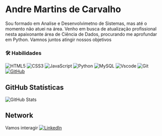 # Andre Martins de Carvalho

Sou formado em Analise e Desenvolvimetno de Sistemas, mas até o momento não atuei na área. Venho em busca de atualização profissional nesta apaixonante área de Ciência de Dados, procurando me aprofundar em Python. Vamnos juntos atingir nossos objetivos

### 🛠 Habilidades
![HTML5](https://img.shields.io/badge/HTML5-000?style=for-the-badge&logo=html5)
![CSS3](https://img.shields.io/badge/CSS3-000?style=for-the-badge&logo=css3)
![JavaScript](https://img.shields.io/badge/JavaScript-F7DF1E?style=for-the-badge&logo=javascript&logoColor=black)
![Python](https://img.shields.io/badge/python-3670A0?style=for-the-badge&logo=python&logoColor=ffdd54)
![MySQL](https://img.shields.io/badge/MySQL-00000F?style=for-the-badge&logo=mysql&logoColor=white)
![Vscode](https://img.shields.io/badge/Vscode-007ACC?style=for-the-badge&logo=visual-studio-code&logoColor=white)
![Git](https://img.shields.io/badge/GIT-E44C30?style=for-the-badge&logo=git&logoColor=white)
[![GitHub](https://img.shields.io/badge/GitHub-000?style=for-the-badge&logo=github&logoColor=30A3DC)](https://docs.github.com/)
## GitHub Statísticas
![GitHub Stats](https://github-readme-stats.vercel.app/api?username=Andre-MCarvalho&theme=transparent&bg_color=000&border_color=30A3DC&show_icons=true&icon_color=30A3DC&title_color=E94D5F&text_color=FFF)

## Network
Vamos interagir
[![LinkedIn](https://img.shields.io/badge/LinkedIn-0077B5?style=for-the-badge&logo=linkedin&logoColor=white)](www.linkedin.com/in/andre-martins-de-carvalho-649375356)
